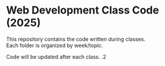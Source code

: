 # Web Development Class Code (2025)

This repository contains the code written during classes.  
Each folder is organized by week/topic.

Code will be updated after each class.
.2